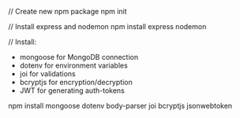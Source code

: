 // Create new npm package
npm init

// Install express and nodemon
npm install express nodemon

// Install:

- mongoose for MongoDB connection
- dotenv for environment variables
- joi for validations
- bcryptjs for encryption/decryption
- JWT for generating auth-tokens

npm install mongoose dotenv body-parser joi bcryptjs jsonwebtoken
